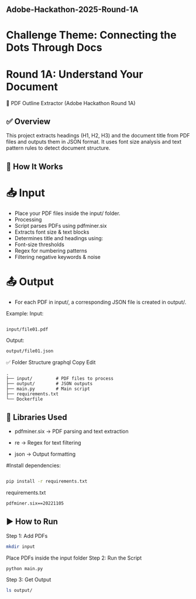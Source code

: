 ## Adobe-Hackathon-2025-Round-1A
# Challenge Theme: Connecting the Dots Through Docs
# Round 1A: Understand Your Document

📄 PDF Outline Extractor (Adobe Hackathon Round 1A)

## ✅ Overview
This project extracts headings (H1, H2, H3) and the document title from PDF files and outputs them in JSON format. It uses font size analysis and text pattern rules to detect document structure.

## 🚀 How It Works

# 📥 Input
- Place your PDF files inside the input/ folder.
- Processing
- Script parses PDFs using pdfminer.six
- Extracts font size & text blocks
- Determines title and headings using:
- Font-size thresholds
- Regex for numbering patterns
- Filtering negative keywords & noise

# 📤 Output
- For each PDF in input/, a corresponding JSON file is created in output/.

Example:
Input:

```bash

input/file01.pdf
```
Output:

```bash
output/file01.json
```
✅ Folder Structure
graphql
Copy
Edit
```
.
├── input/         # PDF files to process
├── output/        # JSON outputs
├── main.py        # Main script
├── requirements.txt
└── Dockerfile
```
## 🧠 Libraries Used
- pdfminer.six → PDF parsing and text extraction

- re → Regex for text filtering

- json → Output formatting

#Install dependencies:

```bash

pip install -r requirements.txt
```
requirements.txt
```bash
pdfminer.six==20221105
```
## ▶ How to Run

Step 1: Add PDFs
```bash
mkdir input
```
Place PDFs inside the input folder
Step 2: Run the Script
```bash
python main.py
```
Step 3: Get Output
```bash
ls output/

